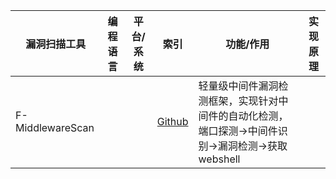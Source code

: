 |漏洞扫描工具|编程语言|平台/系统|索引|功能/作用|实现原理|
|----------|-------|--------|---|--------|-------|
|F-MiddlewareScan|||[Github](https://github.com/ywolf/F-MiddlewareScan)|轻量级中间件漏洞检测框架，实现针对中间件的自动化检测，端口探测->中间件识别->漏洞检测->获取webshell||


